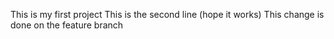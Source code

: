 This is my first project
This is the second line (hope it works)
This change is done on the feature branch
 
